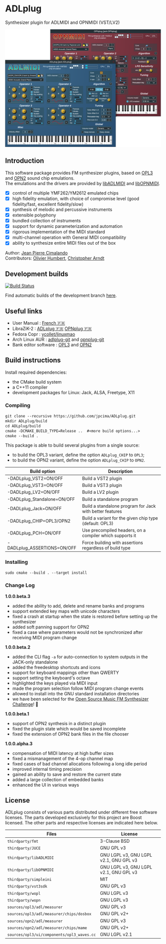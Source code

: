 # ADLplug
Synthesizer plugin for ADLMIDI and OPNMIDI (VST/LV2)

![screenshot](docs/screen.png)

## Introduction

This software package provides FM synthesizer plugins, based on [OPL3](https://en.wikipedia.org/wiki/Yamaha_YMF262) and [OPN2](https://en.wikipedia.org/wiki/Yamaha_YM2612) sound chip emulations.  
The emulations and the drivers are provided by [libADLMIDI](https://github.com/Wohlstand/libADLMIDI) and [libOPNMIDI](https://github.com/Wohlstand/libOPNMIDI).

- [x] control of multiple YMF262/YM2612 emulated chips
- [x] high fidelity emulation, with choice of compromise level (good fidelity/fast, excellent fidelity/slow)
- [x] synthesis of melodic and percussive instruments
- [x] extensible polyphony
- [x] bundled collection of instruments
- [x] support for dynamic parameterization and automation
- [x] rigorous implementation of the MIDI standard
- [x] multi-channel operation with General MIDI compatibility
- [x] ability to synthesize entire MIDI files out of the box

Author: [Jean Pierre Cimalando](https://github.com/jpcima)  
Contributors: [Olivier Humbert](https://github.com/trebmuh), [Christopher Arndt](https://github.com/SpotlightKid)

## Development builds

[![Build Status](https://semaphoreci.com/api/v1/jpcima/adlplug-2/branches/master/badge.svg)](https://semaphoreci.com/jpcima/adlplug-2)

Find automatic builds of the development branch [here](http://jpcima.sdf1.org/software/development/ADLplug/).

## Useful links

- User Manual : [French :fr:](http://jpcima.sdf1.org/software/documentation/ADLplug/manual/fr/manual.html)
- LibraZiK-2 : [ADLplug :fr:](https://librazik.tuxfamily.org/doc2/logiciels/adlplug) [OPNplug :fr:](https://librazik.tuxfamily.org/doc2/logiciels/opnplug)
- Fedora Copr : [ycollet/linuxmao](https://copr.fedorainfracloud.org/coprs/ycollet/linuxmao/)
- Arch Linux AUR : [adlplug-git](https://aur.archlinux.org/packages/adlplug-git/) and [opnplug-git](https://aur.archlinux.org/packages/opnplug-git/)
- Bank editor software : [OPL3](https://github.com/Wohlstand/OPL3BankEditor) and [OPN2](https://github.com/Wohlstand/OPN2BankEditor)

## Build instructions

Install required dependencies:
- the CMake build system
- a C++11 compiler
- development packages for Linux: Jack, ALSA, Freetype, X11

### Compiling

```
git clone --recursive https://github.com/jpcima/ADLplug.git
mkdir ADLplug/build
cd ADLplug/build
cmake -DCMAKE_BUILD_TYPE=Release ..  #<more build options...>
cmake --build .
```

This package is able to build several plugins from a single source:
- to build the OPL3 variant, define the option `ADLplug_CHIP` to `OPL3`;
- to build the OPN2 variant, define the option `ADLplug_CHIP` to `OPN2`.

| Build option                                  | Description                                                     |
| --------------------------------------------- | --------------------------------------------------------------- |
| -DADLplug_VST2=ON/OFF                         | Build a VST2 plugin                                             |
| -DADLplug_VST3=ON/OFF                         | Build a VST3 plugin                                             |
| -DADLplug_LV2=ON/OFF                          | Build a LV2 plugin                                              |
| -DADLplug_Standalone=ON/OFF                   | Build a standalone program                                      |
| -DADLplug_Jack=ON/OFF                         | Build a standalone program for Jack with better features        |
| -DADLplug_CHIP=OPL3/OPN2                      | Build a variant for the given chip type (default: OPL3)         |
| -DADLplug_PCH=ON/OFF                          | Use precompiled headers, on a compiler which supports it        |
| -DADLplug_ASSERTIONS=ON/OFF                   | Force building with assertions regardless of build type         |

### Installing

```
sudo cmake --build . --target install
```

### Change Log

**1.0.0.beta.3**

- added the ability to add, delete and rename banks and programs
- support extended key maps with unicode characters
- fixed a crash at startup when the state is restored before setting up the synthesizer
- added soft panning support for OPN2
- fixed a case where parameters would not be synchronized after receiving MIDI program change

**1.0.0.beta.2**

- added the CLI flag `-a` for auto-connection to system outputs in the JACK-only standalone
- added the freedesktop shortcuts and icons
- support for keyboard mappings other than QWERTY
- support setting the keyboard's octave
- highlighted the keys played via MIDI input
- made the program selection follow MIDI program change events
- allowed to install into the GNU standard installation directories
- we have been selected for the [Open Source Music FM Synthesizer Challenge](https://fmchallenge.osamc.de/fmsynths/)! :tada:

**1.0.0.beta.1**

- support of OPN2 synthesis in a distinct plugin
- fixed the plugin state which would be saved incomplete
- fixed the extension of OPN2 bank files in the file chooser

**1.0.0.alpha.3**

- compensation of MIDI latency at high buffer sizes
- fixed a mismanagement of the 4-op channel map
- fixed cases of bad channel allocations following a long idle period
- improved internal timing precision
- gained an ability to save and restore the current state
- added a large collection of embedded banks
- enhanced the UI in various ways

## License

ADLplug consists of various parts distributed under different free software licenses.
The parts developed exclusively for this project are Boost licensed.
The other parts and respective licenses are indicated here below.

| Files                                      | License                                |
| ------------------------------------------ | -------------------------------------- |
| `thirdparty/fmt`                           | 3-Clause BSD                           |
| `thirdparty/JUCE`                          | GNU GPL v3                             |
| `thirdparty/libADLMIDI`                    | GNU LGPL v3, GNU LGPL v2.1, GNU GPL v3 |
| `thirdparty/libOPNMIDI`                    | GNU LGPL v3, GNU LGPL v2.1, GNU GPL v3 |
| `thirdparty/simpleini`                     | MIT                                    |
| `thirdparty/vst3sdk`                       | GNU GPL v3                             |
| `thirdparty/wopl`                          | GNU LGPL v3                            |
| `thirdparty/wopn`                          | GNU LGPL v3                            |
| `sources/opl3/adl/measurer`               | GNU GPL v3                             |
| `sources/opl3/adl/measurer/chips/dosbox`   | GNU GPL v2+                            |
| `sources/opn2/adl/measurer`               | GNU GPL v3                             |
| `sources/opn2/adl/measurer/chips/mame`     | GNU GPL v2+                            |
| `sources/opl3/ui/components/opl3_waves.cc` | GNU LGPL v2.1                          |

